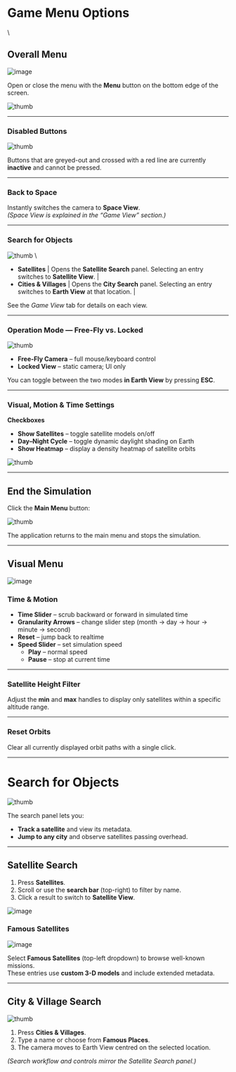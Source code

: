 # Game Menu Options

\

## Overall Menu

![image](gamemenu)

Open or close the menu with the **Menu** button on the bottom edge of the screen.

![thumb](revealmenu)

---

### Disabled Buttons

![thumb](notavailoptions)

Buttons that are greyed-out and crossed with a red line are currently **inactive** and cannot be pressed.

---

### Back to Space

Instantly switches the camera to **Space View**.  
*(Space View is explained in the “Game View” section.)*

---

### Search for Objects

![thumb](searchobjects)
\
- **Satellites** | Opens the **Satellite Search** panel. Selecting an entry switches to **Satellite View**. |
- **Cities & Villages** | Opens the **City Search** panel. Selecting an entry switches to **Earth View** at that location. |

See the *Game View* tab for details on each view.

---

### Operation Mode — Free-Fly vs. Locked

![thumb](operationmode)

- **Free-Fly Camera** – full mouse/keyboard control  
- **Locked View** – static camera; UI only  

You can toggle between the two modes **in Earth View** by pressing **ESC**.

---

### Visual, Motion & Time Settings

**Checkboxes**

- **Show Satellites** – toggle satellite models on/off  
- **Day–Night Cycle** – toggle dynamic daylight shading on Earth  
- **Show Heatmap** – display a density heatmap of satellite orbits  

![thumb](heatmap)

---

## End the Simulation

Click the **Main Menu** button:

![thumb](MMB)

The application returns to the main menu and stops the simulation.

---

## Visual Menu

![image](visualmenu)

### Time & Motion

- **Time Slider** – scrub backward or forward in simulated time  
- **Granularity Arrows** – change slider step (month → day → hour → minute → second)  
- **Reset** – jump back to realtime  
- **Speed Slider** – set simulation speed  
  - **Play** – normal speed  
  - **Pause** – stop at current time  

---

### Satellite Height Filter

Adjust the **min** and **max** handles to display only satellites within a specific altitude range.

---

### Reset Orbits

Clear all currently displayed orbit paths with a single click.

---

# Search for Objects

![thumb](searchobjects)

The search panel lets you:

- **Track a satellite** and view its metadata.  
- **Jump to any city** and observe satellites passing overhead.

---

## Satellite Search

1. Press **Satellites**.  
2. Scroll or use the **search bar** (top-right) to filter by name.  
3. Click a result to switch to **Satellite View**.

![image](SatellitenSearch)

### Famous Satellites

![image](FamousS)

Select **Famous Satellites** (top-left dropdown) to browse well-known missions.  
These entries use **custom 3-D models** and include extended metadata.

---

## City & Village Search

![thumb](citysearch)

1. Press **Cities & Villages**.  
2. Type a name or choose from **Famous Places**.  
3. The camera moves to Earth View centred on the selected location.

*(Search workflow and controls mirror the Satellite Search panel.)*
